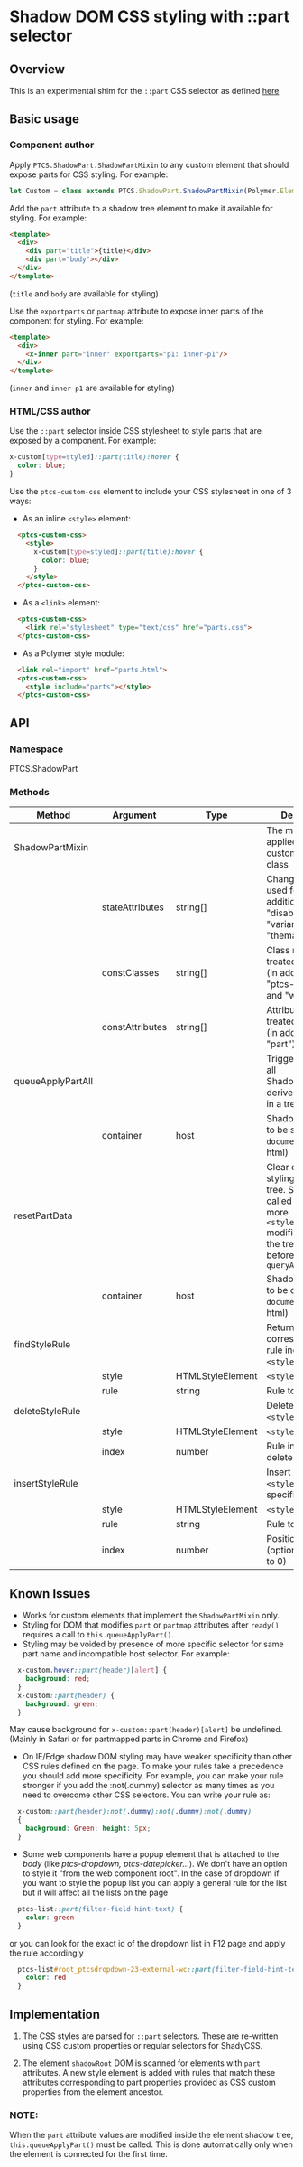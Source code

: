 # Shadow DOM CSS styling with ::part selector

## Overview

This is an experimental shim for the `::part` CSS selector as defined [here](https://drafts.csswg.org/css-shadow-parts-1/)

## Basic usage

### Component author

Apply `PTCS.ShadowPart.ShadowPartMixin` to any custom element that should expose parts for CSS styling. For example:
```javascript
let Custom = class extends PTCS.ShadowPart.ShadowPartMixin(Polymer.Element, [], ['primary','secondary'], ['type']) {}
```

Add the `part` attribute to a shadow tree element to make it available for styling. For example:
```html
<template>
  <div>
    <div part="title">{title}</div>
    <div part="body"></div>
  </div>
</template>
```
(`title` and `body` are available for styling)

Use the `exportparts` or `partmap` attribute to expose inner parts of the component for styling. For example:
```html
<template>
  <div>
    <x-inner part="inner" exportparts="p1: inner-p1"/>
  </div>
</template>
```
(`inner` and `inner-p1` are available for styling)

### HTML/CSS author

Use the `::part` selector inside CSS stylesheet to style parts that are exposed by a component. For example:
```css
x-custom[type=styled]::part(title):hover {
  color: blue;
}
```

Use the `ptcs-custom-css` element to include your CSS stylesheet in one of 3 ways:

* As an inline `<style>` element:
```html
  <ptcs-custom-css>
    <style>
      x-custom[type=styled]::part(title):hover {
        color: blue;
      }
    </style>
  </ptcs-custom-css>
```
* As a `<link>` element:
```html
  <ptcs-custom-css>
    <link rel="stylesheet" type="text/css" href="parts.css">
  </ptcs-custom-css>
```
* As a Polymer style module:
```html
  <link rel="import" href="parts.html">
  <ptcs-custom-css>
    <style include="parts"></style>
  </ptcs-custom-css>
```

## API

### Namespace

PTCS.ShadowPart

### Methods

| Method | Argument | Type | Description |
|----------|------|-------|------|
| ShadowPartMixin | | | The mixin that is applied to each custom element class |
| | stateAttributes | string[] | Change attributes used for styling (in addition to "disabled", "variant", "themable") |
| | constClasses | string[] | Class names to be treated as static (in addition to "ptcs-wrapper" and "widget-...")|
| | constAttributes | string[] | Attributes to be treated as static (in addition to "part")|
| queueApplyPartAll | | | Trigger styling of all ShadowPartMixin-derived elements in a tree |
| | container | host | Shadow container to be styled (use `document` for main html) |
| resetPartData | | | Clear cached styling data in a tree. Should be called after one or more <br/> `<style>` modifications in the tree and before `queryApplyPartAll` |
| | container | host | Shadow container to be cleaned (use `document` for main html) |
| findStyleRule | | | Returns corresponding rule index inside a `<style>` element |
| | style | HTMLStyleElement | `<style>` element |
| | rule | string | Rule to find |
| deleteStyleRule | | | Delete rule from a `<style>` element |
| | style | HTMLStyleElement | `<style>` element |
| | index | number | Rule index to delete |
| insertStyleRule | | | Insert rule into a `<style>` element at specified position|
| | style | HTMLStyleElement | `<style>` element |
| | rule | string | Rule to insert |
| | index | number | Position to insert (optional, defaults to 0) |

## Known Issues

* Works for custom elements that implement the `ShadowPartMixin` only.
* Styling for DOM that modifies `part` or `partmap` attributes after `ready()`
  requires a call to `this.queueApplyPart()`.
* Styling may be voided by presence of more specific selector
  for same part name and incompatible host selector. For example:
```css
  x-custom.hover::part(header)[alert] {
    background: red;
  }
  x-custom::part(header) {
    background: green;
  }
```
  May cause background for `x-custom::part(header)[alert]` be undefined.
  (Mainly in Safari or for partmapped parts in Chrome and Firefox)
* On IE/Edge shadow DOM styling may have weaker specificity than other CSS rules defined on the page. To make your rules take a precedence you should add more specificity.
  For example, you can make your rule stronger if you add the :not(.dummy) selector as many times as you need to overcome other CSS selectors.
  You can write your rule as:
```css
  x-custom::part(header):not(.dummy):not(.dummy):not(.dummy)
  {
    background: Green; height: 5px;
  }
```
* Some web components have a popup element that is attached to the _body_ (like _ptcs-dropdown, ptcs-datepicker..._). We don't have an option to style it "from the web component root". In the case of dropdown if you want to style the popup list you can apply a general rule for the list but it will affect all the lists on the page
```css
  ptcs-list::part(filter-field-hint-text) {
    color: green
  }
```
or you can look for the exact id of the dropdown list in F12 page and apply the rule accordingly
```css
  ptcs-list#root_ptcsdropdown-23-external-wc::part(filter-field-hint-text) {
    color: red
  }
```

## Implementation

1. The CSS styles are parsed for `::part` selectors. These are
re-written using CSS custom properties or regular selectors for ShadyCSS.

2. The element `shadowRoot` DOM is scanned for elements with `part` attributes.
A new style element is added with rules that match these attributes
corresponding to part properties provided as CSS custom properties from the
element ancestor.

### NOTE:
 When the `part` attribute values are modified inside the element shadow tree,
`this.queueApplyPart()` must be called. This is done automatically only when the
element is connected for the first time.

